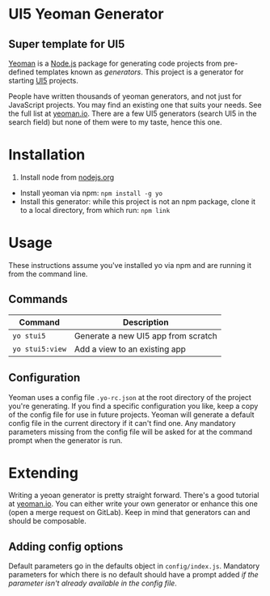# UI5 Yeoman Generator
## Super template for UI5

[Yeoman](http://yeoman.io) is a [Node.js](http://nodejs.org) package for generating code projects from pre-defined templates known as _generators_. This project is a generator for starting [UI5](http://openui5.org) projects.

People have written thousands of yeoman generators, and not just for JavaScript projects. You may find an existing one that suits your needs. See the full list at [yeoman.io](http://yeoman.io/generators/). There are a few UI5 generators (search UI5 in the search field) but none of them were to my taste, hence this one.

# Installation

1. Install node from [nodejs.org](https://nodejs.org/en/download/)
- Install yeoman via npm: `npm install -g yo`
- Install this generator: while this project is not an npm package, clone it to a local directory, from which run: `npm link`

# Usage
These instructions assume you've installed yo via npm and are running it from the command line.

## Commands

|Command  |Description  
|--|--|
|`yo stui5`      |  Generate a new UI5 app from scratch
|`yo stui5:view` |  Add a view to an existing app

## Configuration

Yeoman uses a config file `.yo-rc.json` at the root directory of the project you're generating. If you find a specific configuration you like, keep a copy of the config file for use in future projects. Yeoman will generate a default config file in the current directory if it can't find one. Any mandatory parameters missing from the config file will be asked for at the command prompt when the generator is run.

# Extending

Writing a yeoan generator is pretty straight forward.  There's a good tutorial at [yeoman.io](http://yeoman.io/authoring/). You can either write your own generator or enhance this one (open a merge request on GitLab). Keep in mind that generators can and should be composable.

## Adding config options

Default parameters go in the defaults object in `config/index.js`. Mandatory parameters for which there is no default should have a prompt added _if the parameter isn't already available in the config file_. 
